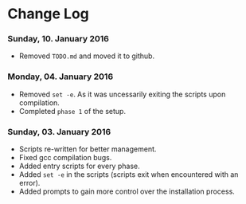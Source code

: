 # Change Log

### Sunday, 10. January 2016
- Removed `TODO.md` and moved it to github.

### Monday, 04. January 2016
- Removed `set -e`. As it was uncessarily exiting the scripts upon compilation.
- Completed `phase 1` of the setup.

### Sunday, 03. January 2016

- Scripts re-written for better management.
- Fixed gcc compilation bugs.
- Added entry scripts for every phase.
- Added `set -e` in the scripts (scripts exit when encountered with an error).
- Added prompts to gain more control over the installation process.